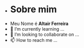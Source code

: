 - # Sobre mim
- Meu Nome é **Altair Ferreira**
- 🌱 I’m currently learning ...
- 💞️ I’m looking to collaborate on ...
- 📫 How to reach me ...

<!---
altairferreira/altairferreira is a ✨ special ✨ repository because its `README.md` (this file) appears on your GitHub profile.
You can click the Preview link to take a look at your changes.
--->
